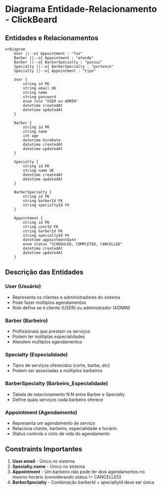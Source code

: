 # Diagrama Entidade-Relacionamento - ClickBeard

## Entidades e Relacionamentos

```mermaid
erDiagram
    User ||--o{ Appointment : "faz"
    Barber ||--o{ Appointment : "atende"
    Barber ||--o{ BarberSpecialty : "possui"
    Specialty ||--o{ BarberSpecialty : "pertence"
    Specialty ||--o{ Appointment : "tipo"

    User {
        string id PK
        string email UK
        string name
        string password
        enum role "USER ou ADMIN"
        datetime createdAt
        datetime updatedAt
    }

    Barber {
        string id PK
        string name
        int age
        datetime hireDate
        datetime createdAt
        datetime updatedAt
    }

    Specialty {
        string id PK
        string name UK
        datetime createdAt
        datetime updatedAt
    }

    BarberSpecialty {
        string id PK
        string barberId FK
        string specialtyId FK
    }

    Appointment {
        string id PK
        string userId FK
        string barberId FK
        string specialtyId FK
        datetime appointmentDate
        enum status "SCHEDULED, COMPLETED, CANCELLED"
        datetime createdAt
        datetime updatedAt
    }
```

## Descrição das Entidades

### User (Usuário)
- Representa os clientes e administradores do sistema
- Pode fazer múltiplos agendamentos
- Role define se é cliente (USER) ou administrador (ADMIN)

### Barber (Barbeiro)
- Profissionais que prestam os serviços
- Podem ter múltiplas especialidades
- Atendem múltiplos agendamentos

### Specialty (Especialidade)
- Tipos de serviços oferecidos (corte, barba, etc)
- Podem ser associadas a múltiplos barbeiros

### BarberSpecialty (Barbeiro_Especialidade)
- Tabela de relacionamento N:N entre Barber e Specialty
- Define quais serviços cada barbeiro oferece

### Appointment (Agendamento)
- Representa um agendamento de serviço
- Relaciona cliente, barbeiro, especialidade e horário
- Status controla o ciclo de vida do agendamento

## Constraints Importantes

1. **User.email** - Único no sistema
2. **Specialty.name** - Único no sistema
3. **Appointment** - Um barbeiro não pode ter dois agendamentos no mesmo horário (considerando status != CANCELLED)
4. **BarberSpecialty** - Combinação barberId + specialtyId deve ser única